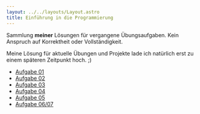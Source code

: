 ```yaml
---
layout: ../../layouts/Layout.astro
title: Einführung in die Programmierung
---
```

Sammlung **meiner** Lösungen für vergangene Übungsaufgaben.
Kein Anspruch auf Korrektheit oder Vollständigkeit.

Meine Lösung für aktuelle Übungen und Projekte lade ich natürlich erst zu einem späteren Zeitpunkt hoch. ;)

- [Aufgabe 01](../aufgabe01)
- [Aufgabe 02](../aufgabe02)
- [Aufgabe 03](../aufgabe03)
- [Aufgabe 04](../aufgabe04)
- [Aufgabe 05](../aufgabe05)
- [Aufgabe 06/07](../aufgabe0607)
